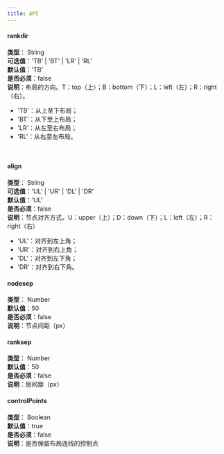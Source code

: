 ```yaml
---
title: API
---
```

#### rankdir
**类型**： String<br />**可选值**：'TB' | 'BT' | 'LR' | 'RL'<br />**默认值**：'TB'<br />**是否必须**：false<br />**说明**：布局的方向。T：top（上）；B：bottom（下）；L：left（左）；R：right（右）。

- 'TB'：从上至下布局；
- 'BT'：从下至上布局；
- 'LR'：从左至右布局；
- 'RL'：从右至左布局。

<br />

#### align
**类型**： String<br />**可选值**：'UL' | 'UR' | 'DL' | 'DR'<br />**默认值**：'UL'<br />**是否必须**：false<br />**说明**：节点对齐方式。U：upper（上）；D：down（下）；L：left（左）；R：right（右）

- 'UL'：对齐到左上角；
- 'UR'：对齐到右上角；
- 'DL'：对齐到左下角；
- 'DR'：对齐到右下角。

#### nodesep
**类型**： Number<br />**默认值**：50<br />**是否必须**：false<br />**说明**：节点间距（px）

#### ranksep
**类型**： Number<br />**默认值**：50<br />**是否必须**：false<br />**说明**：层间距（px）

#### controlPoints
**类型**： Boolean<br />**默认值**：true<br />**是否必须**：false<br />**说明**：是否保留布局连线的控制点